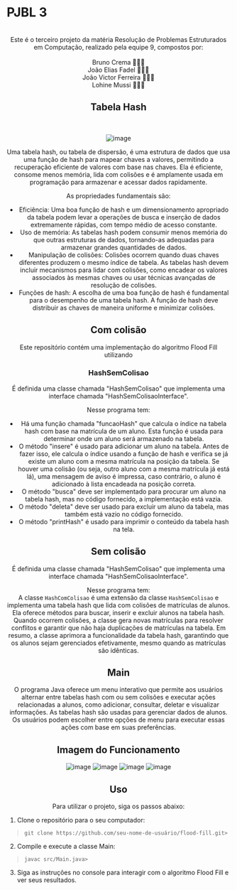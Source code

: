 # PJBL 3

<meta name="viewport" content="width=device-width, initial-scale=1.0, minimum-scale=1.0">

<div align="center">

 <br>
     Este é o terceiro projeto da matéria Resolução de Problemas Estruturados em Computação, realizado pela equipe 9, compostos por: <br><br>
     Bruno Crema 👨🏼‍💻 <br>
     João Elias Fadel 👨🏻‍💻 <br>
     João Victor Ferreira 👨🏽‍💻 <br>
     Lohine Mussi 👩🏻‍💻 
     
## Tabela Hash 
<br> 

![image](https://github.com/Bhrema/hash-table/assets/91105011/652bd000-7487-4253-a5af-ddd1e0feccb9)


Uma tabela hash, ou tabela de dispersão, é uma estrutura de dados que usa uma função de hash para mapear chaves a valores, permitindo a recuperação eficiente de valores com base nas chaves. Ela é eficiente, consome menos memória, lida com colisões e é amplamente usada em programação para armazenar e acessar dados rapidamente.

As propriedades fundamentais são: 

* Eficiência: Uma boa função de hash e um dimensionamento apropriado da tabela podem levar a operações de busca e inserção de dados extremamente rápidas, com tempo médio de acesso constante.
* Uso de memória: As tabelas hash podem consumir menos memória do que outras estruturas de dados, tornando-as adequadas para armazenar grandes quantidades de dados.
* Manipulação de colisões: Colisões ocorrem quando duas chaves diferentes produzem o mesmo índice de tabela. As tabelas hash devem incluir mecanismos para lidar com colisões, como encadear os valores associados às mesmas chaves ou usar técnicas avançadas de resolução de colisões.
* Funções de hash: A escolha de uma boa função de hash é fundamental para o desempenho de uma tabela hash. A função de hash deve distribuir as chaves de maneira uniforme e minimizar colisões.

## Com colisão
Este repositório contém uma implementação do algoritmo Flood Fill utilizando <br>

### HashSemColisao 
É definida uma classe chamada "HashSemColisao" que implementa uma interface chamada "HashSemColisaoInterface".
<br>

Nesse programa tem: 
- Há uma função chamada "funcaoHash" que calcula o índice na tabela hash com base na matrícula de um aluno. Esta função é usada para determinar onde um aluno será armazenado na tabela.<br>
- O método "insere" é usado para adicionar um aluno na tabela. Antes de fazer isso, ele calcula o índice usando a função de hash e verifica se já existe um aluno com a mesma matrícula na posição da tabela. Se houver uma colisão (ou seja, outro aluno com a mesma matrícula já está lá), uma mensagem de aviso é impressa, caso contrário, o aluno é adicionado à lista encadeada na posição correta.<br>
- O método "busca" deve ser implementado para procurar um aluno na tabela hash, mas no código fornecido, a implementação está vazia.<br>
- O método "deleta" deve ser usado para excluir um aluno da tabela, mas também está vazio no código fornecido.<br>
- O método "printHash" é usado para imprimir o conteúdo da tabela hash na tela.<br>
## Sem colisão
É definida uma classe chamada "HashSemColisao" que implementa uma interface chamada "HashSemColisaoInterface".
<br>

Nesse programa tem: <br>
A classe `HashComColisao` é uma extensão da classe `HashSemColisao` e implementa uma tabela hash que lida com colisões de matrículas de alunos. Ela oferece métodos para buscar, inserir e excluir alunos na tabela hash. Quando ocorrem colisões, a classe gera novas matrículas para resolver conflitos e garantir que não haja duplicações de matrículas na tabela. Em resumo, a classe aprimora a funcionalidade da tabela hash, garantindo que os alunos sejam gerenciados efetivamente, mesmo quando as matrículas são idênticas. <br>
## Main
O programa Java oferece um menu interativo que permite aos usuários alternar entre tabelas hash com ou sem colisões e executar ações relacionadas a alunos, como adicionar, consultar, deletar e visualizar informações. As tabelas hash são usadas para gerenciar dados de alunos. Os usuários podem escolher entre opções de menu para executar essas ações com base em suas preferências. <br>

## Imagem do Funcionamento 
![image](https://github.com/Bhrema/hash-table/assets/91105011/b8394e4c-16c4-4465-abbb-41ef0cb29ed3)
![image](https://github.com/Bhrema/hash-table/assets/91105011/ee616f2d-04cf-4cc9-beda-11285699a121)
![image](https://github.com/Bhrema/hash-table/assets/91105011/55a04e8f-dcde-49e8-8290-ea798b813e89)
![image](https://github.com/Bhrema/hash-table/assets/91105011/e310f715-44a3-455d-af8a-6e4f82c37c2a)





## Uso 
Para utilizar o projeto, siga os passos abaixo:

</div>

1. Clone o repositório para o seu computador:
>```git clone https://github.com/seu-nome-de-usuário/flood-fill.git> ```

2. Compile e execute a classe Main:
>```javac src/Main.java>```

3. Siga as instruções no console para interagir com o algoritmo Flood Fill e ver seus resultados.

